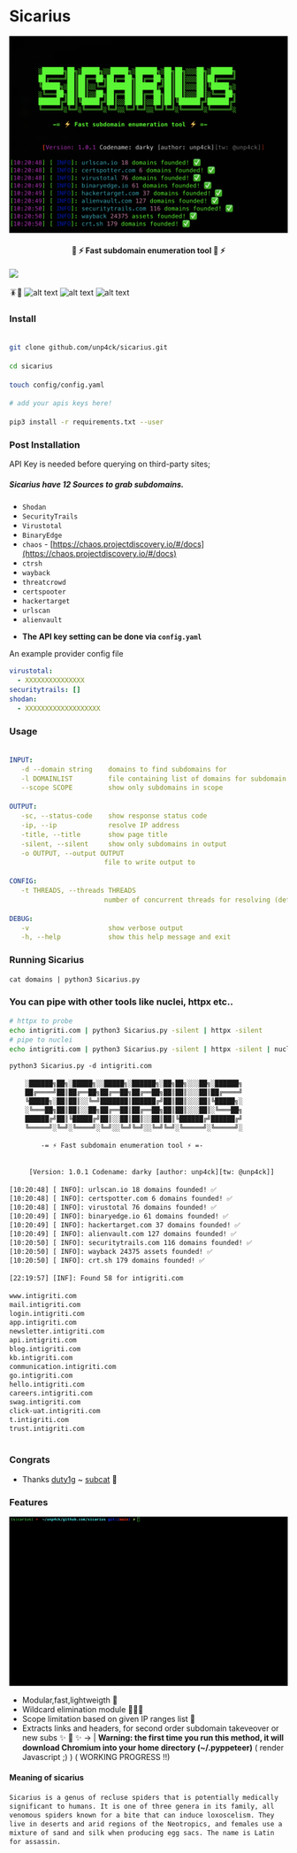 
# Sicarius





![/static/banner.png](/static/woa.png)

<h4 align="center">  🐴 ⚡️ Fast subdomain enumeration tool 🐴 ⚡️</h4>
<a href="https://twitter.com/unp4ck"><img src="https://img.shields.io/twitter/follow/unp4ck.svg?logo=twitter"></a>



 🪳🫠
![alt text](https://img.shields.io/github/stars/unp4ck/Sicarius)
![alt text](https://img.shields.io/github/languages/top/unp4ck/Sicarius)
![alt text](https://img.shields.io/github/license/unp4ck/Sicarius)


### Install
```bash

git clone github.com/unp4ck/sicarius.git

cd sicarius

touch config/config.yaml

# add your apis keys here!

pip3 install -r requirements.txt --user
```

### Post Installation

API Key is needed before querying on third-party sites;

##### Sicarius have 12 Sources to grab subdomains.

* ```Shodan``` 
* ```SecurityTrails```
* ```Virustotal``` 
* ```BinaryEdge```
* ```chaos``` - [https://chaos.projectdiscovery.io/#/docs](https://chaos.projectdiscovery.io/#/docs)
* ```ctrsh```
* ```wayback```
* ```threatcrowd```
* ```certspooter```
* ```hackertarget```
* ```urlscan```
* ```alienvault```

- **The API key setting can be done via `config.yaml`**

An example provider config file 

```yaml
virustotal:
  - XXXXXXXXXXXXXXX
securitytrails: []
shodan:
  - XXXXXXXXXXXXXXXXXXX
```

### Usage



```yaml

INPUT:
   -d --domain string    domains to find subdomains for
   -l DOMAINLIST         file containing list of domains for subdomain discovery
   --scope SCOPE         show only subdomains in scope

OUTPUT:
   -sc, --status-code    show response status code
   -ip, --ip             resolve IP address
   -title, --title       show page title
   -silent, --silent     show only subdomains in output
   -o OUTPUT, --output OUTPUT
                        file to write output to
   
CONFIG:
   -t THREADS, --threads THREADS
                        number of concurrent threads for resolving (default 50)

DEBUG:
   -v                    show verbose output
   -h, --help            show this help message and exit
```

### Running Sicarius
```console
cat domains | python3 Sicarius.py
```


### You can pipe with other tools like nuclei, httpx etc..

```bash
# httpx to probe
echo intigriti.com | python3 Sicarius.py -silent | httpx -silent 
# pipe to nuclei
echo intigriti.com | python3 Sicarius.py -silent | httpx -silent | nuclei -t <path_to_nuclei_templates>

```

```console
python3 Sicarius.py -d intigriti.com

	░██████╗██╗░█████╗░░█████╗░██████╗░██╗██╗░░░██╗░██████╗
	██╔════╝██║██╔══██╗██╔══██╗██╔══██╗██║██║░░░██║██╔════╝
	╚█████╗░██║██║░░╚═╝███████║██████╔╝██║██║░░░██║╚█████╗░
	░╚═══██╗██║██║░░██╗██╔══██║██╔══██╗██║██║░░░██║░╚═══██╗
	██████╔╝██║╚█████╔╝██║░░██║██║░░██║██║╚██████╔╝██████╔╝
	╚═════╝░╚═╝░╚════╝░╚═╝░░╚═╝╚═╝░░╚═╝╚═╝░╚═════╝░╚═════╝░

	    -= ⚡️ Fast subdomain enumeration tool ⚡️ =-


	 [Version: 1.0.1 Codename: darky [author: unp4ck][tw: @unp4ck]]

[10:20:48] [ INFO]: urlscan.io 18 domains founded! ✅
[10:20:48] [ INFO]: certspotter.com 6 domains founded! ✅
[10:20:48] [ INFO]: virustotal 76 domains founded! ✅
[10:20:49] [ INFO]: binaryedge.io 61 domains founded! ✅
[10:20:49] [ INFO]: hackertarget.com 37 domains founded! ✅
[10:20:49] [ INFO]: alienvault.com 127 domains founded! ✅
[10:20:50] [ INFO]: securitytrails.com 116 domains founded! ✅
[10:20:50] [ INFO]: wayback 24375 assets founded! ✅
[10:20:50] [ INFO]: crt.sh 179 domains founded! ✅

[22:19:57] [INF]: Found 58 for intigriti.com

www.intigriti.com
mail.intigriti.com
login.intigriti.com
app.intigriti.com
newsletter.intigriti.com
api.intigriti.com
blog.intigriti.com
kb.intigriti.com
communication.intigriti.com
go.intigriti.com
hello.intigriti.com
careers.intigriti.com
swag.intigriti.com
click-uat.intigriti.com
t.intigriti.com
trust.intigriti.com


```

### Congrats
   - Thanks [duty1g](https://github.com/duty1g) ~ [subcat](https://github.com/duty1g/subcat) 🖤


### Features

![/static/sc.gif](/static/sc.gif)

- Modular,fast,lightweigth 🍦 
- Wildcard elimination module 🙅🏽‍♂️ 
- Scope limitation based on given IP ranges list 📸 
- Extracts links and headers, for second order subdomain takeveover or new subs ✨ 🥷 ✨  -> | **Warning: the first time you run this method, it will download Chromium into your home directory (~/.pyppeteer)** ( render Javascript ;) ) ( WORKING PROGRESS !!)

#### Meaning of sicarius

```
Sicarius is a genus of recluse spiders that is potentially medically significant to humans. It is one of three genera in its family, all venomous spiders known for a bite that can induce loxoscelism. They live in deserts and arid regions of the Neotropics, and females use a mixture of sand and silk when producing egg sacs. The name is Latin for assassin.
```
